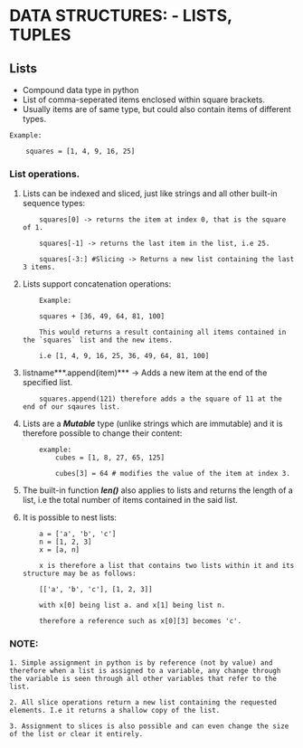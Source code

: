 # DATA STRUCTURES: - LISTS, TUPLES

## Lists

- Compound data type in python
- List of comma-seperated items enclosed within square brackets.
- Usually items are of same type, but could also contain items of different types.

```
Example:

	squares = [1, 4, 9, 16, 25]
```

### List operations.

1. Lists can be indexed and sliced, just like strings and all other built-in sequence types:

	```
		squares[0] -> returns the item at index 0, that is the square of 1.

		squares[-1] -> returns the last item in the list, i.e 25.

		squares[-3:] #Slicing -> Returns a new list containing the last 3 items.

	```

2. Lists support concatenation operations:

	```
		Example:

		squares + [36, 49, 64, 81, 100]

		This would returns a result containing all items contained in the `squares` list and the new items. 

		i.e [1, 4, 9, 16, 25, 36, 49, 64, 81, 100]

	```

3. listname***.append(item)*** -> Adds a new item at the end of the specified list.
	
	```
		squares.append(121) therefore adds a the square of 11 at the end of our sqaures list.
	```

4. Lists are a ***Mutable*** type (unlike strings which are immutable) and it is therefore possible to change their content: 
	
	```
		example:
			cubes = [1, 8, 27, 65, 125]

			cubes[3] = 64 # modifies the value of the item at index 3.
	```

5. The built-in function ***len()*** also applies to lists and returns the length of a list, i.e the total number of items contained in the said list.

6. It is possible to nest lists:
	```
		a = ['a', 'b', 'c']
		n = [1, 2, 3]
		x = [a, n]

		x is therefore a list that contains two lists within it and its structure may be as follows:

		[['a', 'b', 'c'], [1, 2, 3]]

		with x[0] being list a. and x[1] being list n.

		therefore a reference such as x[0][3] becomes 'c'.

	```

### NOTE: 
	1. Simple assignment in python is by reference (not by value) and therefore when a list is assigned to a variable, any change through the variable is seen through all other variables that refer to the list. 

	2. All slice operations return a new list containing the requested elements. I.e it returns a shallow copy of the list.

	3. Assignment to slices is also possible and can even change the size of the list or clear it entirely.
